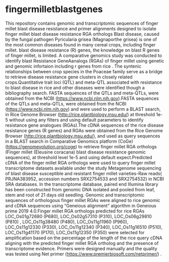 # fingermilletblastgenes
This repository contains genomic and transcriptomic sequences of finger millet blast disease resistance and primer alignments designed to isolate finger millet blast disease resistance RGA orthologs
Blast disease, caused by the fungal pathogen Pyricularia grisea (Magnaporthe grisea) is one of the most common diseases found in many cereal crops, including finger millet. blast disease resistance (R) genes, the knowledge on blast R genes of finger millet, is limited. A comparative genomics study was conducted to identify blast Resistance GeneAanalogs (RGAs) of finger millet using genetic and genomic infortaion including r genes from rice . The syntenic relationships between crop species in the Poaceae family serve as a bridge to retrieve disease resistance gene clusters in closely related crops.Quantitative trait loci (QTL) and meta-QTL associated with resistance to blast disease in rice and other diseases were identified though a bibliography search. FASTA sequences of the QTLs and meta-QTLs, were obtained from the NCBI (https://www.ncbi.nlm.nih.gov).FASTA sequences of the QTLs and meta-QTLs, were obtained from the NCBI (https://www.ncbi.nlm.nih.gov) and were used to perform a BLAST search, in Rice Genome Browser (http://rice.plantbiology.msu.edu/) at threshold 1e-5 without using any filters and using default parameters to identify resistance gene analogues (RGAs).The cDNA sequences of the rice disease resistance genes (R genes) and RGAs were obtained from the Rice Genome Browser (http://rice.plantbiology.msu.edu/), and used as query sequences in a BLAST search in  Comparative Genomics platform (CoGe) (https://genomevolution.org/coge) to retrieve finger millet RGA orthologs (Finger millet (Eleusine coracana) blast disease resistance genomic sequences), at threshold level 1e-5 and using default expect.Predicted cDNA of the finger millet RGA orthologs were used to query finger millet transcriptome datasets available under the study Metagenome sequencing of blast disease susceptible and resistant finger millet varieties-Raw reads( PRJNA383952,  accession numbers SRX2754533 and SRX2754532) in NCBI SRA databases. In the transcriptome database, paired end Illumina library has been constructed from genomic DNA isolated and pooled from leaf, stem and root of 21 days old seedling. Genomic and transcriptomic sequences of orthologous finger millet RGAs were aligned to rice genomic and  cDNA sequences using “Geneious alignment” algorithm in Geneious prime 2019 4.0.Finger millet RGA orthologs predicted for rice RGAs LOC_Os01g72680 (P680), LOC_Os02g57310 (P310), LOC_Os06g29810 (P810) , LOC_Os11g38480 (P480), LOC_Os11g11960 (P960), LOC_Os11g12330 (P330), LOC_Os11g12340 (P340), LOC_Os11g16510 (P510), LOC_Os11g41170 (P170), LOC_Os11g12350 (P350) were selected for amplification based on the percentage of the length of the rice query cDNA aligning with the predicted finger millet RGA ortholog and the presence of transcriptome evidence. Primers were designed manually and the quality was tested using Net primer (https://www.premierbiosoft.com/netprimer/) .
